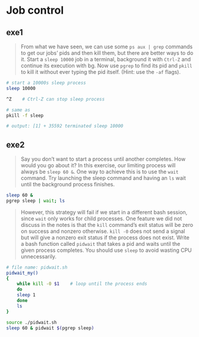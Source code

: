# Job control

## exe1

> From what we have seen, we can use some `ps aux | grep` commands to get our jobs’ pids and then kill them, but there are better ways to do it. Start a `sleep 10000` job in a terminal, background it with `Ctrl-Z` and continue its execution with bg. Now use `pgrep` to find its pid and `pkill` to kill it without ever typing the pid itself. (Hint: use the `-af` flags).


```bash
# start a 10000s sleep process
sleep 10000

^Z    # Ctrl-Z can stop sleep process

# same as
pkill -f sleep

# output: [1] + 35592 terminated sleep 10000
```

## exe2

> Say you don’t want to start a process until another completes. How would you go about it? In this exercise, our limiting process will always be `sleep 60 &`. One way to achieve this is to use the `wait` command. Try launching the sleep command and having an `ls` wait until the background process finishes.


```bash
sleep 60 &
pgrep sleep | wait; ls
```

> However, this strategy will fail if we start in a different bash session, since `wait` only works for child processes. One feature we did not discuss in the notes is that the `kill` command’s exit status will be zero on success and nonzero otherwise. `kill -0` does not send a signal but will give a nonzero exit status if the process does not exist. Write a bash function called `pidwait` that takes a pid and waits until the given process completes. You should use `sleep` to avoid wasting CPU unnecessarily.


```bash
# file name: pidwait.sh
pidwait_my()
{
    while kill -0 $1    # loop until the process ends
    do
    sleep 1
    done
    ls
}

source ./pidwait.sh
sleep 60 & pidwait $(pgrep sleep)
```
